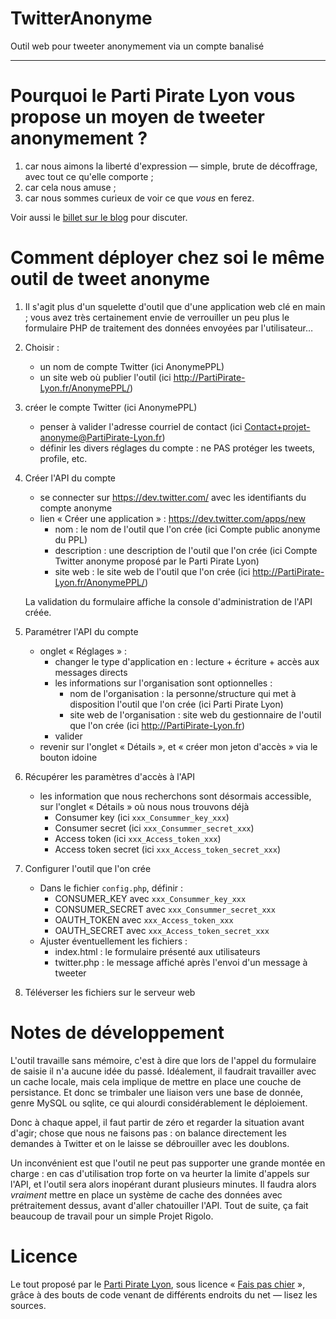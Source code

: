 TwitterAnonyme
==============

Outil web pour tweeter anonymement via un compte banalisé

--------------

# Pourquoi le Parti Pirate Lyon vous propose un moyen de tweeter anonymement ?
1. car nous aimons la liberté d'expression — simple, brute de décoffrage, avec tout ce qu'elle comporte ;
2. car cela nous amuse ;
3. car nous sommes curieux de voir ce que <em>vous</em> en ferez.

Voir aussi le <a href="http://PartiPirate-Lyon.fr/post/2012/08/04/Tweeter-anonymement">billet sur le blog</a> pour discuter.


# Comment déployer chez soi le même outil de tweet anonyme


1. Il s'agit plus d'un squelette d'outil que d'une application web clé en main ; vous avez très certainement envie de verrouiller un peu plus le formulaire PHP de traitement des données envoyées par l'utilisateur…

2. Choisir :
	* un nom de compte Twitter (ici AnonymePPL)
	* un site web où publier l'outil (ici http://PartiPirate-Lyon.fr/AnonymePPL/)

3. créer le compte Twitter (ici AnonymePPL)
	* penser à valider l'adresse courriel de contact (ici Contact+projet-anonyme@PartiPirate-Lyon.fr)
	* définir les divers réglages du compte : ne PAS protéger les tweets, profile, etc.

4. Créer l'API du compte
	* se connecter sur https://dev.twitter.com/ avec les identifiants du compte anonyme
	* lien « Créer une application » : https://dev.twitter.com/apps/new
		* nom : le nom de l'outil que l'on crée (ici Compte public anonyme du PPL)
		* description : une description de l'outil que l'on crée (ici Compte Twitter anonyme proposé par le Parti Pirate Lyon)
		* site web : le site web de l'outil que l'on crée (ici http://PartiPirate-Lyon.fr/AnonymePPL/)

	La validation du formulaire affiche la console d'administration de l'API créée.
	
5. Paramétrer l'API du compte
	* onglet « Réglages » :
		* changer le type d'application en : lecture + écriture + accès aux messages directs
		* les informations sur l'organisation sont optionnelles :
			* nom de l'organisation : la personne/structure qui met à disposition l'outil que l'on crée (ici Parti Pirate Lyon)
			* site web de l'organisation : site web du gestionnaire de l'outil que l'on crée (ici http://PartiPirate-Lyon.fr)
		* valider
	* revenir sur l'onglet « Détails », et « créer mon jeton d'accès » via le bouton idoine

6. Récupérer les paramètres d'accès à l'API
	* les information que nous recherchons sont désormais accessible, sur l'onglet « Détails » où nous nous trouvons déjà
		* Consumer key (ici `xxx_Consummer_key_xxx`)
		* Consumer secret (ici `xxx_Consummer_secret_xxx`)
		* Access token (ici `xxx_Access_token_xxx`)
		* Access token secret (ici `xxx_Access_token_secret_xxx`)

7. Configurer l'outil que l'on crée
	* Dans le fichier `config.php`, définir :
		* CONSUMER_KEY avec `xxx_Consummer_key_xxx`
		* CONSUMER_SECRET avec `xxx_Consummer_secret_xxx`
		* OAUTH_TOKEN avec `xxx_Access_token_xxx`
		* OAUTH_SECRET avec `xxx_Access_token_secret_xxx`
	* Ajuster éventuellement les fichiers :
		* index.html : le formulaire présenté aux utilisateurs
		* twitter.php : le message affiché après l'envoi d'un message à tweeter

8. Téléverser les fichiers sur le serveur web






# Notes de développement

L'outil travaille sans mémoire, c'est à dire que lors de l'appel du formulaire de saisie il n'a aucune idée du passé. Idéalement, il faudrait travailler avec un cache locale, mais cela implique de mettre en place une couche de persistance. Et donc se trimbaler une liaison vers une base de donnée, genre MySQL ou sqlite, ce qui alourdi considérablement le déploiement.

Donc à chaque appel, il faut partir de zéro et regarder la situation avant d'agir; chose que nous ne faisons pas : on balance directement les demandes à Twitter et on le laisse se débrouiller avec les doublons.

Un inconvénient est que l'outil ne peut pas supporter une grande montée en charge : en cas d'utilisation trop forte on va heurter la limite d'appels sur l'API, et l'outil sera alors inopérant durant plusieurs minutes. Il faudra alors *vraiment* mettre en place un système de cache des données avec prétraitement dessus, avant d'aller chatouiller l'API. Tout de suite, ça fait beaucoup de travail pour un simple Projet Rigolo.




# Licence
Le tout proposé par le <a href="http://PartiPirate-Lyon.fr" target=_blank>Parti Pirate Lyon</a>, sous licence « <a href="http://babgond.com/dotclear/post/2005/02/01/111-nouvelle-licence-public" target=_blank>Fais pas chier</a> », grâce à des bouts de code venant de différents endroits du net — lisez les sources.
